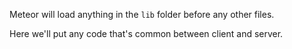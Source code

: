 Meteor will load anything in the `lib` folder before any other files.

Here we'll put any code that's common between client and server.
